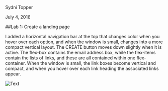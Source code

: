 Sydni Topper

July 4, 2016

##Lab 1: Create a landing page


I added a horizontal navigation bar at the top that changes color when you hover over each option, and when the window is small, changes into a more compact vertical layout. The CREATE button moves down slightly when it is active. The flex-box contains the email address box, while the flex-items contain the lists of links, and these are all contained within one flex-container. When the window is small, the link boxes become vertical and compact, and when you hover over each link heading the associated links appear. 


![Text](/relative/path/to/img.jpg?raw=true "Optional Title")